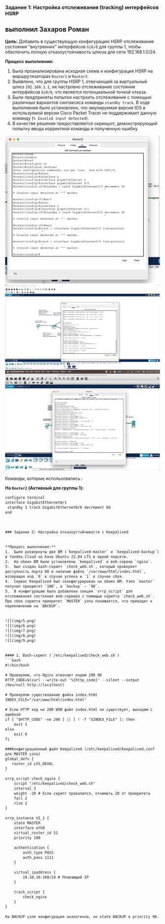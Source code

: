 ### Задание 1: Настройка отслеживания (tracking) интерфейсов HSRP
## выполнил Захаров Роман 


**Цель:** Добавить в существующую конфигурацию HSRP отслеживание состояния "внутренних" интерфейсов `Gi0/0` для группы 1, чтобы обеспечить полную отказоустойчивость шлюза для сети 192.168.1.0/24.

**Процесс выполнения:**
1.  Была проанализирована исходная схема и конфигурация HSRP на маршрутизаторах `Router1` и `Router2`.
2.  Выявлено, что для группы HSRP 1, отвечающей за виртуальный шлюз `192.168.1.1`, не настроено отслеживание состояния интерфейсов `Gi0/0`, что является потенциальной точкой отказа.
3.  Были предприняты попытки настроить отслеживание с помощью различных вариантов синтаксиса команды `standby track`. В ходе выполнения было установлено, что эмулируемая версия IOS в используемой версии Cisco Packet Tracer не поддерживает данную команду (`% Invalid input detected`).
4.  В качестве решения предоставляется скриншот, демонстрирующий попытку ввода корректной команды и полученную ошибку


![](img/1.png)
![](img/3.png)
![](img/4.png)

 Команды, которые использовались :

**На `Router2` (Активный для группы 1):**
```cisco
configure terminal
interface GigabitEthernet0/1
 standby 1 track GigabitEthernet0/0 decrement 60
end



### Задание 2: Настройка отказоустойчивости с Keepalived


**Процесс выполнения:**
1.  Были развернуты две ВМ (`keepalived-master` и `keepalived-backup`) в Yandex.Cloud на базе Ubuntu 22.04 LTS в одной подсети.
2.  На обеих ВМ были установлены `keepalived` и веб-сервер `nginx`.
3.  Был создан bash-скрипт `check_web.sh`, который проверяет доступность порта 80 и наличие файла `/var/www/html/index.html`, возвращая код `0` в случае успеха и `1` в случае сбоя.
4.  Сервис Keepalived был сконфигурирован на обеих ВМ. Узел `master` получил приоритет `100`, а `backup` – `90`.
5.  В конфигурацию была добавлена секция `vrrp_script` для отслеживания состояния веб-сервера с помощью скрипта `check_web.sh`. При сбое скрипта приоритет `MASTER` узла понижается, что приводит к переключению на `BACKUP`.


![](img/5.png)
![](img/6.png)
![](img/7.png)
![](img/8.png)
![](img/9.png)


#### 1. Bash-скрипт (`/etc/keepalived/check_web.sh`)
```bash
#!/bin/bash

# Проверяем, что Nginx отвечает кодом 200 OK
HTTP_CODE=$(curl --write-out '%{http_code}' --silent --output /dev/null http://localhost)

# Проверяем существование файла index.html
INDEX_FILE="/var/www/html/index.html"

# Если HTTP код не 200 ИЛИ файл index.html не существует, выходим с ошибкой
if [ "$HTTP_CODE" -ne 200 ] || [ ! -f "$INDEX_FILE" ]; then
    exit 1
else
    exit 0
fi

###Конфигурационный файл Keepalived (/etc/keepalived/keepalived.conf для MASTER узла)
global_defs {
   router_id LVS_DEVEL
}

vrrp_script check_nginx {
    script "/etc/keepalived/check_web.sh"
    interval 3
    weight -20 # Если скрипт провалился, отнимать 20 от приоритета
    fall 2
    rise 2
}

vrrp_instance VI_1 {
    state MASTER
    interface eth0
    virtual_router_id 51
    priority 100
    
    authentication {
        auth_type PASS
        auth_pass 1111
    }
    
    virtual_ipaddress {
        10.10.10.100/24 # Плавающий IP
    }
    
    track_script {
        check_nginx
    }
}

На BACKUP узле конфигурация аналогична, но state BACKUP и priority 90.
